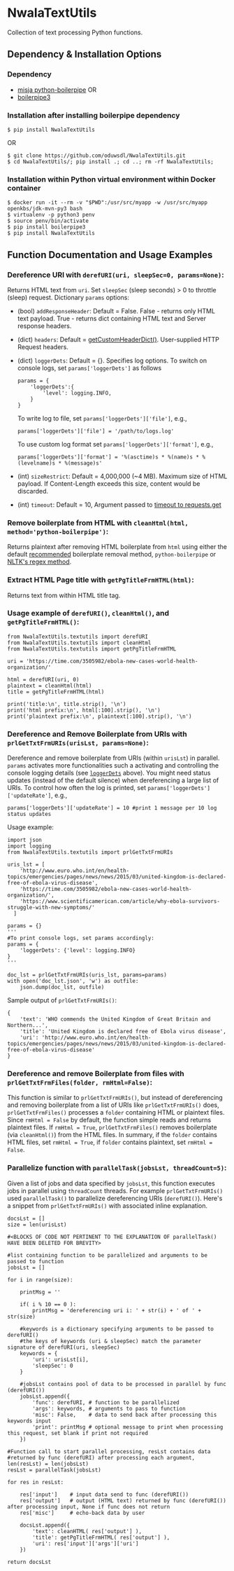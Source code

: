# NwalaTextUtils

Collection of text processing Python functions.
## Dependency & Installation Options
### Dependency

* [misja python-boilerpipe](https://github.com/misja/python-boilerpipe/) OR
* [boilerpipe3](https://github.com/slaveofcode/boilerpipe3)

### Installation after installing boilerpipe dependency
```
$ pip install NwalaTextUtils
```
OR
```
$ git clone https://github.com/oduwsdl/NwalaTextUtils.git
$ cd NwalaTextUtils/; pip install .; cd ..; rm -rf NwalaTextUtils;
```
### Installation within Python virtual environment within Docker container
```
$ docker run -it --rm -v "$PWD":/usr/src/myapp -w /usr/src/myapp openkbs/jdk-mvn-py3 bash
$ virtualenv -p python3 penv
$ source penv/bin/activate
$ pip install boilerpipe3
$ pip install NwalaTextUtils
```

## Function Documentation and Usage Examples

### Dereference URI with `derefURI(uri, sleepSec=0, params=None)`: 
Returns HTML text from `uri`. Set `sleepSec` (sleep seconds) > 0 to throttle (sleep) request.
Dictionary `params` options:

* (bool) `addResponseHeader`: Default = False. False - returns only HTML text payload. True - returns dict containing HTML text and Server response headers.

* (dict) `headers`: Default = [getCustomHeaderDict()](https://github.com/oduwsdl/NwalaTextUtils/blob/logfixes/NwalaTextUtils/textutils.py#L69). User-supplied HTTP Request headers.

* (dict) `loggerDets`: Default = {}. Specifies log options. To switch on console logs, set `params['loggerDets']` as follows
	```
	params = {
		'loggerDets':{		
			'level': logging.INFO,
		}
	}
	```

	To write log to file, set `params['loggerDets']['file']`, e.g.,
	```
	params['loggerDets']['file'] = '/path/to/logs.log'
	```

	To use custom log format set `params['loggerDets']['format']`, e.g.,
	```
	params['loggerDets']['format'] = '%(asctime)s * %(name)s * %(levelname)s * %(message)s'
	```
* (int)  `sizeRestrict`: Default = 4,000,000 (~4 MB). Maximum size of HTML payload. If Content-Length exceeds this size, content would be discarded.

* (int)  `timeout`: Default = 10, Argument passed to [timeout to requests.get](https://2.python-requests.org/en/master/user/quickstart/#timeouts)

### Remove boilerplate from HTML with `cleanHtml(html, method='python-boilerpipe')`:
Returns plaintext after removing HTML boilerplate from `html` using either the default [recommended](https://ws-dl.blogspot.com/2017/03/2017-03-20-survey-of-5-boilerplate.html) boilerplate removal method, `python-boilerpipe` or [NLTK's regex method](https://github.com/nltk/nltk/commit/39a303e5ddc4cdb1a0b00a3be426239b1c24c8bb).

### Extract HTML Page title with `getPgTitleFrmHTML(html)`:
Returns text from within HTML title tag.

### Usage example of `derefURI()`, `cleanHtml()`, and `getPgTitleFrmHTML()`:
```
from NwalaTextUtils.textutils import derefURI
from NwalaTextUtils.textutils import cleanHtml
from NwalaTextUtils.textutils import getPgTitleFrmHTML

uri = 'https://time.com/3505982/ebola-new-cases-world-health-organization/'

html = derefURI(uri, 0)
plaintext = cleanHtml(html)
title = getPgTitleFrmHTML(html)

print('title:\n', title.strip(), '\n')
print('html prefix:\n', html[:100].strip(), '\n')
print('plaintext prefix:\n', plaintext[:100].strip(), '\n')
```

### Dereference and Remove Boilerplate from URIs with `prlGetTxtFrmURIs(urisLst, params=None)`:
Dereference and remove boilerplate from URIs (within `urisLst`) in parallel. `params` activates more functionalities such a activating and controlling the console logging details (see [`loggerDets`](#dereference-uri-with-derefuriuri-sleepsec0-paramsnone) above). You might need status updates (instead of the default silence) when dereferencing a large list of URIs. To control how often the log is printed, set `params['loggerDets']['updateRate']`, e.g.,

```
params['loggerDets']['updateRate'] = 10 #print 1 message per 10 log status updates
```

Usage example:
```
import json
import logging
from NwalaTextUtils.textutils import prlGetTxtFrmURIs

uris_lst = [
    'http://www.euro.who.int/en/health-topics/emergencies/pages/news/news/2015/03/united-kingdom-is-declared-free-of-ebola-virus-disease',
    'https://time.com/3505982/ebola-new-cases-world-health-organization/',
    'https://www.scientificamerican.com/article/why-ebola-survivors-struggle-with-new-symptoms/'
  ]

params = {}
'''
#To print console logs, set params accordingly:
params = { 
	'loggerDets': {'level': logging.INFO} 
}
'''

doc_lst = prlGetTxtFrmURIs(uris_lst, params=params)
with open('doc_lst.json', 'w') as outfile:
    json.dump(doc_lst, outfile)
```

Sample output of `prlGetTxtFrmURIs()`:
```
{
	'text': 'WHO commends the United Kingdom of Great Britain and Northern...',
	'title': 'United Kingdom is declared free of Ebola virus disease',
	'uri': 'http://www.euro.who.int/en/health-topics/emergencies/pages/news/news/2015/03/united-kingdom-is-declared-free-of-ebola-virus-disease'
}
```

### Dereference and remove Boilerplate from files with `prlGetTxtFrmFiles(folder, rmHtml=False)`:
This function is similar to `prlGetTxtFrmURIs()`, but instead of dereferencing and removing boilerplate from a list of URIs like `prlGetTxtFrmURIs()` does, `prlGetTxtFrmFiles()` processes a `folder` containing HTML or plaintext files. Since `rmHtml = False` by default, the function simple reads and returns plaintext files. If `rmHtml = True`, `prlGetTxtFrmFiles()` removes boilerplate (via `cleanHtml()`) from the HTML files. In summary, if the `folder` contains HTML files, set `rmHtml = True`, if `folder` contains plaintext, set `rmHtml = False`.

### Parallelize function with `parallelTask(jobsLst, threadCount=5)`:
Given a list of jobs and data specified by `jobsLst`, this function executes jobs in parallel using `threadCount` threads. For example `prlGetTxtFrmURIs()` used `parallelTask()` to parallelize dereferencing URIs (`derefURI()`). Here's a snippet from `prlGetTxtFrmURIs()` with associated inline explanation.

```
docsLst = []
size = len(urisLst)

#<BLOCKS OF CODE NOT PERTINENT TO THE EXPLANATION OF parallelTask() HAVE BEEN DELETED FOR BREVITY>

#list containing function to be parallelized and arguments to be passed to function
jobsLst = []

for i in range(size):

	printMsg = ''

	if( i % 10 == 0 ):
		printMsg = 'dereferencing uri i: ' + str(i) + ' of ' + str(size)

	#keywords is a dictionary specifying arguments to be passed to derefURI()
	#the keys of keywords (uri & sleepSec) match the parameter signature of derefURI(uri, sleepSec)
	keywords = {
		'uri': urisLst[i],
		'sleepSec': 0
	}

	#jobsLst contains pool of data to be processed in parallel by func (derefURI())
	jobsLst.append({
		'func': derefURI, # function to be parallelized
		'args': keywords, # arguments to pass to function
		'misc': False,    # data to send back after processing this keywords input
		'print': printMsg # optional message to print when processing this request, set blank if print not required
	})

#Function call to start parallel processing, resLst contains data 
#returned by func (derefURI) after processing each argument, len(resLst) = len(jobsLst)
resLst = parallelTask(jobsLst)

for res in resLst:
	
	res['input'] 	# input data send to func (derefURI())
	res['output']	# output (HTML text) returned by func (derefURI()) after processing input, None if func does not return
	res['misc']  	# echo-back data by user

	docsLst.append({
		'text': cleanHTML( res['output'] ),
		'title': getPgTitleFrmHTML( res['output'] ),
		'uri': res['input']['args']['uri']
	})

return docsLst
```